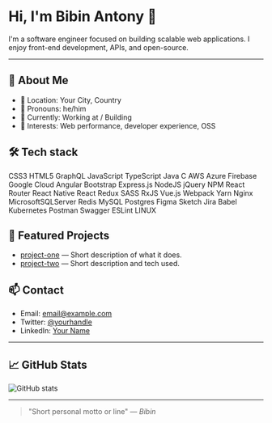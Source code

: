 # Hi, I'm Bibin Antony 👋

I'm a software engineer focused on building scalable web applications. I enjoy front-end development, APIs, and open-source.

---

## 🔭 About Me
- 🔹 Location: Your City, Country
- 🔹 Pronouns: he/him
- 🔹 Currently: Working at <Your Company> / Building <Project Name>
- 🔹 Interests: Web performance, developer experience, OSS

## 🛠️ Tech stack
CSS3 HTML5 GraphQL JavaScript TypeScript Java C AWS Azure Firebase Google Cloud Angular Bootstrap Express.js NodeJS jQuery NPM React Router React Native React Redux SASS RxJS Vue.js Webpack Yarn Nginx MicrosoftSQLServer Redis MySQL Postgres Figma Sketch Jira Babel Kubernetes Postman Swagger ESLint LINUX

## 🚀 Featured Projects
- [project-one](https://github.com/yourname/project-one) — Short description of what it does.
- [project-two](https://github.com/yourname/project-two) — Short description and tech used.

## 📫 Contact
- Email: email@example.com
- Twitter: [@yourhandle](https://twitter.com/yourhandle)
- LinkedIn: [Your Name](https://www.linkedin.com/in/yourprofile)

---

## 📈 GitHub Stats
![GitHub stats](https://github-readme-stats.vercel.app/api?username=bibinantony1998&show_icons=true&theme=vue)

---

> "Short personal motto or line" — *Bibin*

